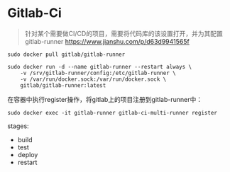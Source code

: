 # Gitlab-Ci
> 针对某个需要做CI/CD的项目，需要将代码库的该设置打开，并为其配置 gitlab-runner
https://www.jianshu.com/p/d63d9941565f
```
sudo docker pull gitlab/gitlab-runner
```
```
sudo docker run -d --name gitlab-runner --restart always \
    -v /srv/gitlab-runner/config:/etc/gitlab-runner \
    -v /var/run/docker.sock:/var/run/docker.sock \
    gitlab/gitlab-runner:latest
```
在容器中执行register操作，将gitlab上的项目注册到gitlab-runner中：
```
sudo docker exec -it gitlab-runner gitlab-ci-multi-runner register
```
stages:
  - build
  - test
  - deploy
  - restart

